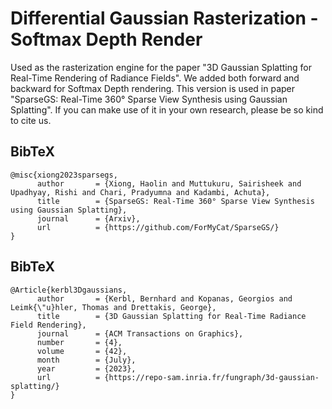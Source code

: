 # Differential Gaussian Rasterization - Softmax Depth Render

Used as the rasterization engine for the paper "3D Gaussian Splatting for Real-Time Rendering of Radiance Fields". We added both forward and backward for Softmax Depth rendering. This version is used in paper "SparseGS: Real-Time 360° Sparse View Synthesis using Gaussian Splatting". If you can make use of it in your own research, please be so kind to cite us.

<section class="section" id="BibTeX">
  <div class="container is-max-desktop content">
    <h2 class="title">BibTeX</h2>
    <pre><code>@misc{xiong2023sparsegs,
      author       = {Xiong, Haolin and Muttukuru, Sairisheek and Upadhyay, Rishi and Chari, Pradyumna and Kadambi, Achuta},
      title        = {SparseGS: Real-Time 360° Sparse View Synthesis using Gaussian Splatting},
      journal      = {Arxiv},
      url          = {https://github.com/ForMyCat/SparseGS/}
}</code></pre>
  </div>
</section>

<section class="section" id="BibTeX">
  <div class="container is-max-desktop content">
    <h2 class="title">BibTeX</h2>
    <pre><code>@Article{kerbl3Dgaussians,
      author       = {Kerbl, Bernhard and Kopanas, Georgios and Leimk{\"u}hler, Thomas and Drettakis, George},
      title        = {3D Gaussian Splatting for Real-Time Radiance Field Rendering},
      journal      = {ACM Transactions on Graphics},
      number       = {4},
      volume       = {42},
      month        = {July},
      year         = {2023},
      url          = {https://repo-sam.inria.fr/fungraph/3d-gaussian-splatting/}
}</code></pre>
  </div>
</section>
